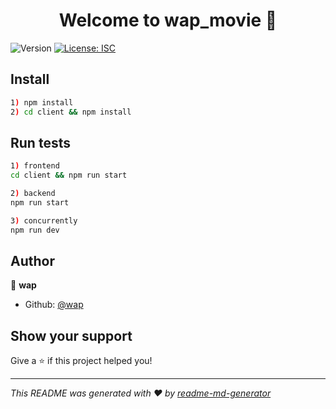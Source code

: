 <h1 align="center">Welcome to wap_movie 👋</h1>
<p>
  <img alt="Version" src="https://img.shields.io/badge/version-1.0.0-blue.svg?cacheSeconds=2592000" />
  <a href="#" target="_blank">
    <img alt="License: ISC" src="https://img.shields.io/badge/License-ISC-yellow.svg" />
  </a>
</p>

## Install

```sh
1) npm install 
2) cd client && npm install
```

## Run tests

```sh
1) frontend
cd client && npm run start

2) backend
npm run start

3) concurrently
npm run dev

```

## Author

👤 **wap**

* Github: [@wap](https://github.com/dohun31/WAP_5_WEB)

## Show your support

Give a ⭐️ if this project helped you!

***
_This README was generated with ❤️ by [readme-md-generator](https://github.com/kefranabg/readme-md-generator)_